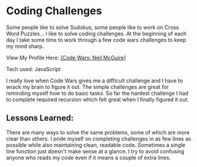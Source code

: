 <h1>Coding Challenges</h1>


<p>Some people like to solve Sudokus, some people like to work on Cross Word Puzzles... I like to solve coding challenges. At the beginning of each day I take some time to work through a few code wars challenges to keep my mind sharp.</p>


<p>View My Profile Here: <a href="https://www.codewars.com/users/neilmcgu">[Code Wars: Neil McGuire]</a></p>



<span>Tech used: JavaScript </span>


<p>I really love when Code Wars gives me a difficult challenge and I have to wrack my brain to figure it out. The simple challenges are great for reminding myself how to do basic tasks. So far the hardest challenge I had to complete required recursion which felt great when I finally figured it out.</p>


<h2>Lessons Learned:</h2>


<p>There are many ways to solve the same problems, some of which are more clear than others. I pride myself on completing challenges in as few lines as possible while also maintaining clean, readable code. Sometimes a single line function just doesn't make sense at a glance. I try to avoid confusing anyone who reads my code even if it means a couple of extra lines.</p>

